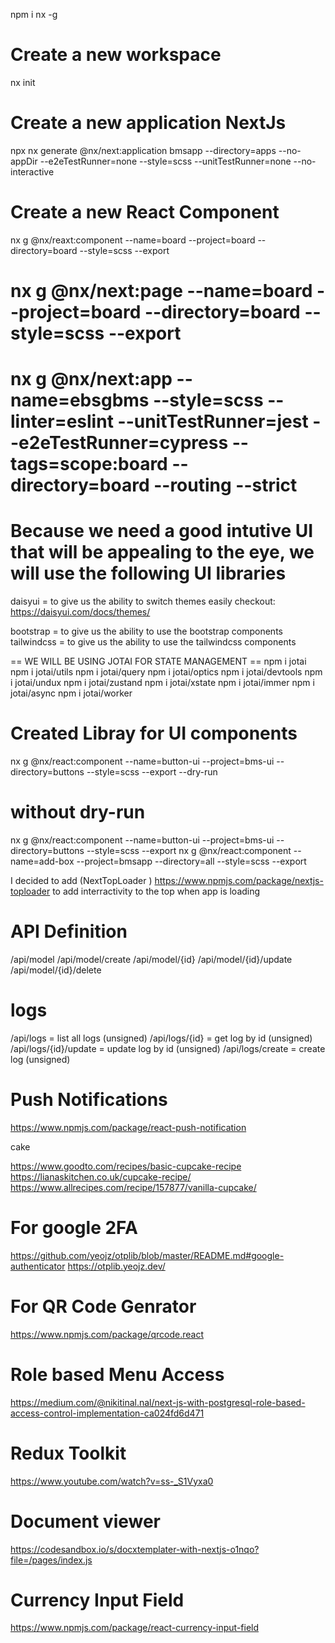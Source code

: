 npm i nx -g

# Create a new workspace

nx init

# Create a new application NextJs

npx nx generate @nx/next:application bmsapp --directory=apps --no-appDir --e2eTestRunner=none --style=scss --unitTestRunner=none --no-interactive

# Create a new React Component 
nx g @nx/reaxt:component --name=board --project=board --directory=board --style=scss --export

# nx g @nx/next:page --name=board --project=board --directory=board --style=scss --export

# nx g @nx/next:app --name=ebsgbms --style=scss --linter=eslint --unitTestRunner=jest --e2eTestRunner=cypress --tags=scope:board --directory=board --routing --strict

# Because we need a good intutive UI that will be appealing to the eye, we will use the following UI libraries

daisyui = to give us the ability to switch themes easily
checkout: https://daisyui.com/docs/themes/

bootstrap = to give us the ability to use the bootstrap components
tailwindcss = to give us the ability to use the tailwindcss components

== WE WILL BE USING JOTAI FOR STATE MANAGEMENT ==
npm i jotai
npm i jotai/utils
npm i jotai/query
npm i jotai/optics
npm i jotai/devtools
npm i jotai/undux
npm i jotai/zustand
npm i jotai/xstate
npm i jotai/immer
npm i jotai/async
npm i jotai/worker

# Created Libray for UI components
<!-- nx g @nx/react:lib bms-ui --directory=libs --style=scss --export -->

nx g @nx/react:component --name=button-ui --project=bms-ui --directory=buttons --style=scss --export --dry-run

# without dry-run
nx g @nx/react:component --name=button-ui --project=bms-ui --directory=buttons --style=scss --export
nx g @nx/react:component --name=add-box --project=bmsapp --directory=all --style=scss --export


I decided to add (NextTopLoader ) https://www.npmjs.com/package/nextjs-toploader
to add interractivity to the top when app is loading


# API Definition

/api/model
/api/model/create
/api/model/{id}
/api/model/{id}/update
/api/model/{id}/delete

# logs
/api/logs = list all logs (unsigned)
/api/logs/{id} = get log by id (unsigned)
/api/logs/{id}/update = update log by id (unsigned)
/api/logs/create = create log (unsigned)


# Push Notifications
https://www.npmjs.com/package/react-push-notification


cake

https://www.goodto.com/recipes/basic-cupcake-recipe
https://lianaskitchen.co.uk/cupcake-recipe/
https://www.allrecipes.com/recipe/157877/vanilla-cupcake/


# For google 2FA
https://github.com/yeojz/otplib/blob/master/README.md#google-authenticator
https://otplib.yeojz.dev/

# For QR Code Genrator
https://www.npmjs.com/package/qrcode.react


# Role based Menu Access
https://medium.com/@nikitinal.nal/next-js-with-postgresql-role-based-access-control-implementation-ca024fd6d471

# Redux Toolkit
https://www.youtube.com/watch?v=ss-_S1Vyxa0

# Document viewer 
https://codesandbox.io/s/docxtemplater-with-nextjs-o1nqo?file=/pages/index.js

# Currency Input Field
https://www.npmjs.com/package/react-currency-input-field